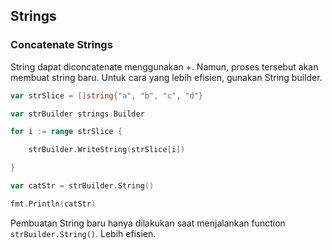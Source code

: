## Strings
### Concatenate Strings
String dapat diconcatenate menggunakan +. Namun, proses tersebut akan membuat string baru. Untuk cara yang lebih efisien, gunakan String builder.
```go
var strSlice = []string{"a", "b", "c", "d"}

var strBuilder strings.Builder

for i := range strSlice {

	strBuilder.WriteString(strSlice[i])

}

var catStr = strBuilder.String()

fmt.Println(catStr)
```
Pembuatan String baru hanya dilakukan saat menjalankan function `strBuilder.String()`. Lebih efisien. 